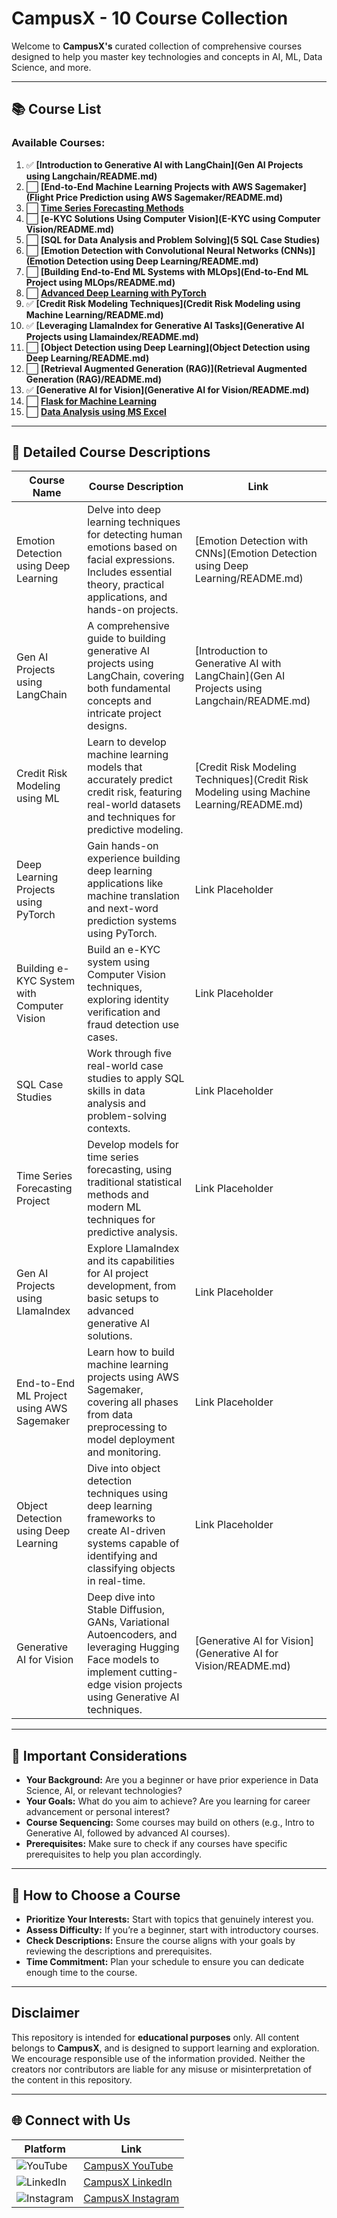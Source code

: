
# CampusX - 10 Course Collection

Welcome to **CampusX's** curated collection of comprehensive courses designed to help you master key technologies and concepts in AI, ML, Data Science, and more. 

---

## 📚 **Course List**

### **Available Courses:**
1. ✅ **[Introduction to Generative AI with LangChain](Gen AI Projects using Langchain/README.md)**
2. ⬜ **[End-to-End Machine Learning Projects with AWS Sagemaker](Flight Price Prediction using AWS Sagemaker/README.md)**
3. ⬜ **[Time Series Forecasting Methods](#)**
4. ⬜ **[e-KYC Solutions Using Computer Vision](E-KYC using Computer Vision/README.md)**
5. ⬜ **[SQL for Data Analysis and Problem Solving](5 SQL Case Studies)**
6. ⬜ **[Emotion Detection with Convolutional Neural Networks (CNNs)](Emotion Detection using Deep Learning/README.md)**
7. ⬜ **[Building End-to-End ML Systems with MLOps](End-to-End ML Project using MLOps/README.md)**
8. ⬜ **[Advanced Deep Learning with PyTorch](#)**
9. ✅ **[Credit Risk Modeling Techniques](Credit Risk Modeling using Machine Learning/README.md)**
10. ✅ **[Leveraging LlamaIndex for Generative AI Tasks](Generative AI Projects using Llamaindex/README.md)**
11. ⬜ **[Object Detection using Deep Learning](Object Detection using Deep Learning/README.md)**
12. ⬜ **[Retrieval Augmented Generation (RAG)](Retrieval Augmented Generation (RAG)/README.md)**
13. ✅ **[Generative AI for Vision](Generative AI for Vision/README.md)**
14. ⬜ **[Flask for Machine Learning](https://github.com/campusx-official/flask-course)**
15. ⬜ **[Data Analysis using MS Excel](#)**

---

## 📘 **Detailed Course Descriptions**

| Course Name                                  | Course Description                                                                                                                                                                                                                               | Link   |
|----------------------------------------------|---------------------------------------------------------------------------------------------------------------------------------------------------------------------------------------------------------------------------------------------------|--------|
| Emotion Detection using Deep Learning        | Delve into deep learning techniques for detecting human emotions based on facial expressions. Includes essential theory, practical applications, and hands-on projects.                                                                             | [Emotion Detection with CNNs](Emotion Detection using Deep Learning/README.md) |
| Gen AI Projects using LangChain              | A comprehensive guide to building generative AI projects using LangChain, covering both fundamental concepts and intricate project designs.                                                                                                         | [Introduction to Generative AI with LangChain](Gen AI Projects using Langchain/README.md) |
| Credit Risk Modeling using ML                | Learn to develop machine learning models that accurately predict credit risk, featuring real-world datasets and techniques for predictive modeling.                                                                                                | [Credit Risk Modeling Techniques](Credit Risk Modeling using Machine Learning/README.md) |
| Deep Learning Projects using PyTorch         | Gain hands-on experience building deep learning applications like machine translation and next-word prediction systems using PyTorch.                                                                                                             | Link Placeholder |
| Building e-KYC System with Computer Vision   | Build an e-KYC system using Computer Vision techniques, exploring identity verification and fraud detection use cases.                                                                                                                            | Link Placeholder |
| SQL Case Studies                             | Work through five real-world case studies to apply SQL skills in data analysis and problem-solving contexts.                                                                                                                                      | Link Placeholder |
| Time Series Forecasting Project              | Develop models for time series forecasting, using traditional statistical methods and modern ML techniques for predictive analysis.                                                                                                               | Link Placeholder |
| Gen AI Projects using LlamaIndex             | Explore LlamaIndex and its capabilities for AI project development, from basic setups to advanced generative AI solutions.                                                                                                                        | Link Placeholder |
| End-to-End ML Project using AWS Sagemaker    | Learn how to build machine learning projects using AWS Sagemaker, covering all phases from data preprocessing to model deployment and monitoring.                                                                                                  | Link Placeholder |
| Object Detection using Deep Learning         | Dive into object detection techniques using deep learning frameworks to create AI-driven systems capable of identifying and classifying objects in real-time.                                                                                        | Link Placeholder |
| Generative AI for Vision                     | Deep dive into Stable Diffusion, GANs, Variational Autoencoders, and leveraging Hugging Face models to implement cutting-edge vision projects using Generative AI techniques.                                                                      | [Generative AI for Vision](Generative AI for Vision/README.md) |

---

## 📝 **Important Considerations**

- **Your Background:** Are you a beginner or have prior experience in Data Science, AI, or relevant technologies?
- **Your Goals:** What do you aim to achieve? Are you learning for career advancement or personal interest?
- **Course Sequencing:** Some courses may build on others (e.g., Intro to Generative AI, followed by advanced AI courses).
- **Prerequisites:** Make sure to check if any courses have specific prerequisites to help you plan accordingly.

---

## 🎯 **How to Choose a Course**

- **Prioritize Your Interests:** Start with topics that genuinely interest you.
- **Assess Difficulty:** If you’re a beginner, start with introductory courses.
- **Check Descriptions:** Ensure the course aligns with your goals by reviewing the descriptions and prerequisites.
- **Time Commitment:** Plan your schedule to ensure you can dedicate enough time to the course.

---

## **Disclaimer**

This repository is intended for **educational purposes** only. All content belongs to **CampusX**, and is designed to support learning and exploration. We encourage responsible use of the information provided. Neither the creators nor contributors are liable for any misuse or misinterpretation of the content in this repository.

---

## 🌐 **Connect with Us**

| Platform | Link |
|----------|------|
| ![YouTube](https://img.icons8.com/color/48/000000/youtube-play.png) | [CampusX YouTube](https://www.youtube.com/@campusx-official) |
| ![LinkedIn](https://img.icons8.com/color/48/000000/linkedin.png) | [CampusX LinkedIn](https://www.linkedin.com/company/campusx-official/) |
| ![Instagram](https://img.icons8.com/color/48/000000/instagram-new.png) | [CampusX Instagram](https://www.instagram.com/campusx.official/) |
